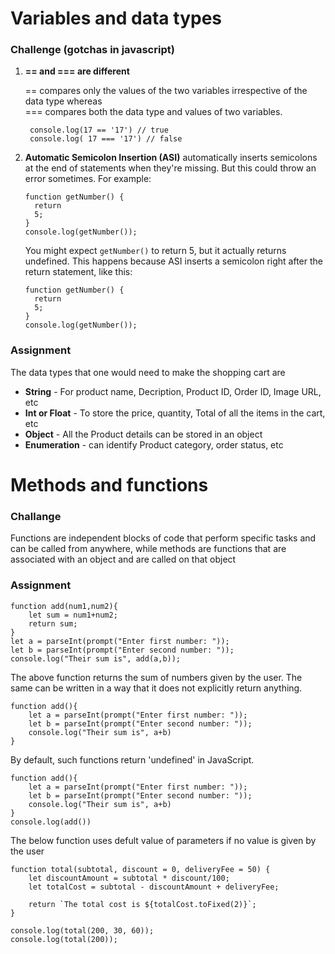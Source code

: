 # Variables and data types
### Challenge (gotchas in javascript)
   1. **== and === are different** <br>
   
      == compares only the values of the two variables irrespective of the data type whereas <br>
      === compares both the data type and values of two variables.
      
       ```
        console.log(17 == '17') // true
        console.log( 17 === '17') // false
       ```
  2. **Automatic Semicolon Insertion (ASI)** automatically inserts semicolons at the end of statements when they're missing. But this could throw an       error sometimes. For example:
     ```
     function getNumber() {
       return
       5;
     }
     console.log(getNumber());
     ```
     You might expect `getNumber()` to return 5, but it actually returns undefined. This happens because ASI inserts a semicolon right after the return statement, like this:
    
     ```
     function getNumber() {
       return
       5;
     }
     console.log(getNumber());
     ```

### Assignment
The data types that one would need to make the shopping cart are
- **String** - For product name, Decription, Product ID, Order ID, Image URL, etc
- **Int or Float** - To store the price, quantity, Total of all the items in the cart, etc
- **Object** - All the Product details can be stored in an object
- **Enumeration** - can identify Product category, order status, etc

# Methods and functions
### Challange
Functions are independent blocks of code that perform specific tasks and can be called from anywhere, while methods are functions that are associated with an object and are called on that object
### Assignment
```
function add(num1,num2){
    let sum = num1+num2;
    return sum;
}
let a = parseInt(prompt("Enter first number: "));
let b = parseInt(prompt("Enter second number: "));
console.log("Their sum is", add(a,b));
```
The above function returns the sum of numbers given by the user. The same can be written in a way that it does not explicitly return anything.
```
function add(){
    let a = parseInt(prompt("Enter first number: "));
    let b = parseInt(prompt("Enter second number: "));
    console.log("Their sum is", a+b)
}
```
By default, such functions return 'undefined' in JavaScript.
```
function add(){
    let a = parseInt(prompt("Enter first number: "));
    let b = parseInt(prompt("Enter second number: "));
    console.log("Their sum is", a+b)
}
console.log(add())
```
The below function uses defult value of parameters if no value is given by the user
```
function total(subtotal, discount = 0, deliveryFee = 50) {
    let discountAmount = subtotal * discount/100;
    let totalCost = subtotal - discountAmount + deliveryFee;

    return `The total cost is ${totalCost.toFixed(2)}`;
}

console.log(total(200, 30, 60));
console.log(total(200));
```
